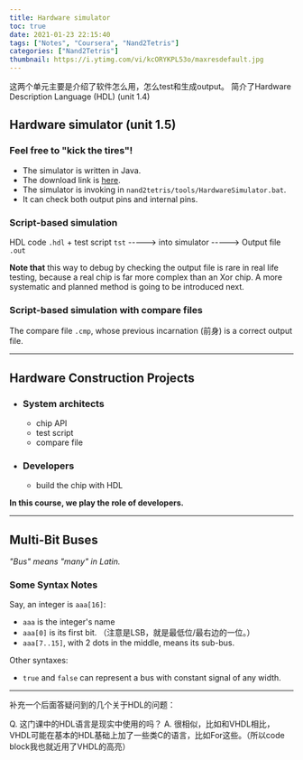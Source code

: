 ```yaml
---
title: Hardware simulator
toc: true
date: 2021-01-23 22:15:40
tags: ["Notes", "Coursera", "Nand2Tetris"]
categories: ["Nand2Tetris"]
thumbnail: https://i.ytimg.com/vi/kcORYKPL53o/maxresdefault.jpg
---
```


这两个单元主要是介绍了软件怎么用，怎么test和生成output。
简介了Hardware Description Language (HDL) (unit 1.4)



## Hardware simulator (unit 1.5)

### Feel free to "kick the tires"!

* The simulator is written in Java.
* The download link is [here](https://www.nand2tetris.org/software).
* The simulator is invoking in `nand2tetris/tools/HardwareSimulator.bat`.
* It can check both output pins and internal pins.

### Script-based simulation

HDL code `.hdl` + test script  `tst` -----> into simulator -----> Output file `.out`

**Note that** this way to debug by checking the output file is rare in real life testing, because a real chip is far more complex than an Xor chip. A more systematic and planned method is going to be introduced next.

### Script-based simulation with compare files

The compare file `.cmp`, whose previous incarnation (前身) is a correct output file.

---

## Hardware Construction Projects

* ### System architects

  * chip API
  * test script
  * compare file

* ### Developers

  * build the chip with HDL

**In this course, we play the role of developers.**


---

## Multi-Bit Buses

*"Bus" means "many" in Latin.*

### Some Syntax Notes

Say, an integer is `aaa[16]`:

* `aaa` is the integer's name
* `aaa[0]` is its first bit. （注意是LSB，就是最低位/最右边的一位。）
* `aaa[7..15]`, with 2 dots in the middle, means its sub-bus.

Other syntaxes:

* `true` and `false` can represent a bus with constant signal of any width.

---

补充一个后面答疑问到的几个关于HDL的问题：

Q. 这门课中的HDL语言是现实中使用的吗？
A. 很相似，比如和VHDL相比，VHDL可能在基本的HDL基础上加了一些类C的语言，比如For这些。（所以code block我也就近用了VHDL的高亮）




